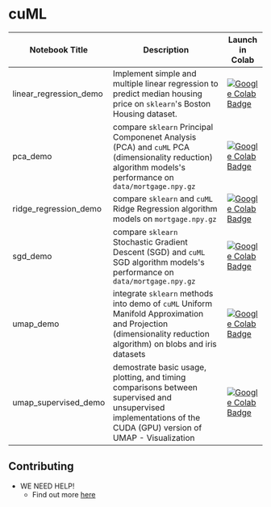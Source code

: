 # cuML
| Notebook Title | Description |Launch in Colab|
|----------------|----------------|----------------|
| linear_regression_demo | Implement simple and multiple linear regression to predict median housing price on `sklearn`'s Boston Housing dataset. |[![Google Colab Badge](https://colab.research.google.com/assets/colab-badge.svg)](https://colab.research.google.com/github/rapidsai/notebooks-contrib/blob/branch-0.12/colab_notebooks/cuml/linear_regression_demo.ipynb)|
| pca_demo | compare `sklearn` Principal Componenet Analysis (PCA) and `cuML` PCA (dimensionality reduction) algorithm models's performance on `data/mortgage.npy.gz` |[![Google Colab Badge](https://colab.research.google.com/assets/colab-badge.svg)](https://colab.research.google.com/github/rapidsai/notebooks-contrib/blob/branch-0.12/colab_notebooks/cuml/pca_demo.ipynb)|
| ridge_regression_demo | compare `sklearn` and `cuML` Ridge Regression algorithm models on `mortgage.npy.gz` |[![Google Colab Badge](https://colab.research.google.com/assets/colab-badge.svg)](https://colab.research.google.com/github/rapidsai/notebooks-contrib/blob/branch-0.12/colab_notebooks/cuml/ridge_regression_demo.ipynb)|
| sgd_demo | compare `sklearn` Stochastic Gradient Descent (SGD) and `cuML` SGD algorithm models's performance on `data/mortgage.npy.gz` |[![Google Colab Badge](https://colab.research.google.com/assets/colab-badge.svg)](https://colab.research.google.com/github/rapidsai/notebooks-contrib/blob/branch-0.12/colab_notebooks/cuml/sgd_demo.ipynb)|
| umap_demo | integrate `sklearn` methods into demo of `cuML` Uniform Manifold Approximation and Projection (dimensionality reduction algorithm) on blobs and iris datasets |[![Google Colab Badge](https://colab.research.google.com/assets/colab-badge.svg)](https://colab.research.google.com/github/rapidsai/notebooks-contrib/blob/branch-0.12/colab_notebooks/cuml/umap_demo.ipynb)|
| umap_supervised_demo | demostrate basic usage, plotting, and timing comparisons between supervised and unsupervised implementations of the CUDA (GPU) version of UMAP - Visualization|[![Google Colab Badge](https://colab.research.google.com/assets/colab-badge.svg)](https://colab.research.google.com/github/rapidsai/notebooks-contrib/blob/branch-0.12/colab_notebooks/cuml/umap_supervised_demo.ipynb)|

## Contributing 
- WE NEED HELP!
  - Find out more [here](https://github.com/rapidsai/notebooks-contrib/blob/master/CONTRIBUTING.md)
